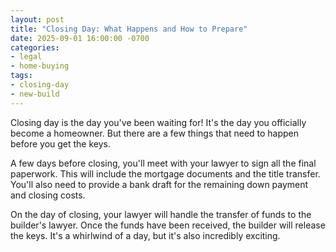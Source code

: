 ```yaml
---
layout: post
title: "Closing Day: What Happens and How to Prepare"
date: 2025-09-01 16:00:00 -0700
categories:
- legal
- home-buying
tags:
- closing-day
- new-build
---
```


Closing day is the day you've been waiting for! It's the day you officially become a homeowner. But there are a few things that need to happen before you get the keys.

A few days before closing, you'll meet with your lawyer to sign all the final paperwork. This will include the mortgage documents and the title transfer. You'll also need to provide a bank draft for the remaining down payment and closing costs.

On the day of closing, your lawyer will handle the transfer of funds to the builder's lawyer. Once the funds have been received, the builder will release the keys. It's a whirlwind of a day, but it's also incredibly exciting.
